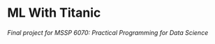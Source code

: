 # ML With Titanic

###### Final project for MSSP 6070: Practical Programming for Data Science ######

